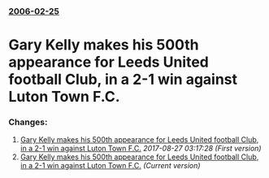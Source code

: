 ### [2006-02-25](/news/2006/02/25/index.md)

#  Gary Kelly makes his 500th appearance for Leeds United football Club, in a 2-1 win against Luton Town F.C.




### Changes:

1. [ Gary Kelly makes his 500th appearance for Leeds United football Club, in a 2-1 win against Luton Town F.C.](/news/2006/02/25/gary-kelly-makes-his-500th-appearance-for-leeds-united-football-club-in-a-2-1-win-against-luton-town-f-c.md) _2017-08-27 03:17:28 (First version)_
1. [ Gary Kelly makes his 500th appearance for Leeds United football Club, in a 2-1 win against Luton Town F.C.](/news/2006/02/25/gary-kelly-makes-his-500th-appearance-for-leeds-united-football-club-in-a-2a1-win-against-luton-town-f-c.md) _(Current version)_

